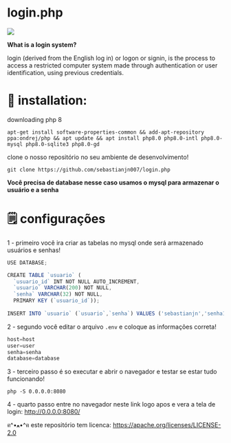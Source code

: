 # login.php

![](https://raw.githubusercontent.com/sebastianjn007/host/main/imagens/login321.png)

**What is a login system?**

login (derived from the English log in) or logon or signin, is the process to access a restricted computer system made through authentication or user identification, using previous credentials.

# 📝 installation:

downloading php 8

```
apt-get install software-properties-common && add-apt-repository ppa:ondrej/php && apt update && apt install php8.0 php8.0-intl php8.0-mysql php8.0-sqlite3 php8.0-gd
```

clone o nosso repositório no seu ambiente de desenvolvimento!

```
git clone https://github.com/sebastianjn007/login.php
```


**Você precisa de database nesse caso usamos o mysql para armazenar o usuário e a senha**


# 🗒️ configurações 

1 - primeiro você ira criar as tabelas no mysql onde será armazenado usuários e senhas!

```js
USE DATABASE;

CREATE TABLE `usuario` (
  `usuario_id` INT NOT NULL AUTO_INCREMENT,
  `usuario` VARCHAR(200) NOT NULL,
  `senha` VARCHAR(32) NOT NULL,
  PRIMARY KEY (`usuario_id`));
  
INSERT INTO `usuario` (`usuario`,`senha`) VALUES ('sebastianjn','senha123');
```

2 - segundo você editar o arquivo ```.env``` e coloque as informações correta!

```js
host=host
user=user
senha=senha
database=database
```

3 - terceiro passo é so executar e abrir o navegador e testar se estar tudo funcionando!

```
php -S 0.0.0.0:8080
```

4 - quarto passo entre no navegador neste link logo apos e vera a tela de login: http://0.0.0.0:8080/


ฅ^•ﻌ•^ฅ este repositório tem licenca: https://apache.org/licenses/LICENSE-2.0
